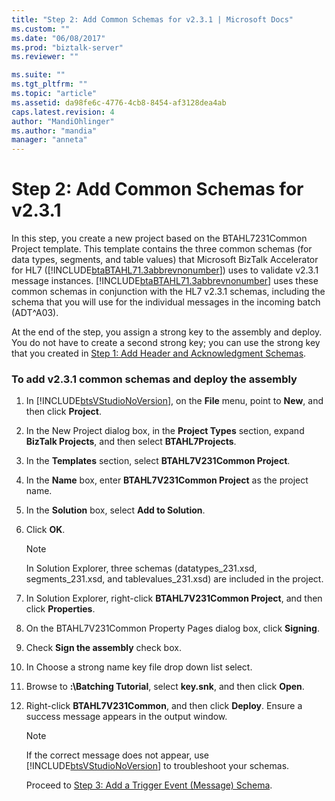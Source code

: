 ```yaml
---
title: "Step 2: Add Common Schemas for v2.3.1 | Microsoft Docs"
ms.custom: ""
ms.date: "06/08/2017"
ms.prod: "biztalk-server"
ms.reviewer: ""

ms.suite: ""
ms.tgt_pltfrm: ""
ms.topic: "article"
ms.assetid: da98fe6c-4776-4cb8-8454-af3128dea4ab
caps.latest.revision: 4
author: "MandiOhlinger"
ms.author: "mandia"
manager: "anneta"
---
```

# Step 2: Add Common Schemas for v2.3.1
In this step, you create a new project based on the BTAHL7231Common Project template. This template contains the three common schemas (for data types, segments, and table values) that Microsoft BizTalk Accelerator for HL7 ([!INCLUDE[btaBTAHL71.3abbrevnonumber](../../includes/btabtahl71-3abbrevnonumber-md.md)]) uses to validate v2.3.1 message instances. [!INCLUDE[btaBTAHL71.3abbrevnonumber](../../includes/btabtahl71-3abbrevnonumber-md.md)] uses these common schemas in conjunction with the HL7 v2.3.1 schemas, including the schema that you will use for the individual messages in the incoming batch (ADT^A03).  
  
 At the end of the step, you assign a strong key to the assembly and deploy. You do not have to create a second strong key; you can use the strong key that you created in [Step 1: Add Header and Acknowledgment Schemas](../../adapters-and-accelerators/accelerator-hl7/step-1-add-header-and-acknowledgment-schemas.md).  
  
### To add v2.3.1 common schemas and deploy the assembly  
  
1. In [!INCLUDE[btsVStudioNoVersion](../../includes/btsvstudionoversion-md.md)], on the **File** menu, point to **New**, and then click **Project**.  
  
2. In the New Project dialog box, in the **Project Types** section, expand **BizTalk Projects**, and then select **BTAHL7Projects**.  
  
3. In the **Templates** section, select **BTAHL7V231Common Project**.  
  
4. In the **Name** box, enter **BTAHL7V231Common Project** as the project name.  
  
5. In the **Solution** box, select **Add to Solution**.  
  
6. Click **OK**.  
  
   > [!NOTE]
   >  In Solution Explorer, three schemas (datatypes_231.xsd, segments_231.xsd, and tablevalues_231.xsd) are included in the project.  
  
7. In Solution Explorer, right-click **BTAHL7V231Common Project**, and then click **Properties**.  
  
8. On the BTAHL7V231Common Property Pages dialog box, click **Signing**.  
  
9. Check **Sign the assembly** check box.  
  
10. In Choose a strong name key file drop down list select.  
  
11. Browse to **:\Batching Tutorial**, select **key.snk**, and then click **Open**.  
  
12. Right-click **BTAHL7V231Common**, and then click **Deploy**. Ensure a success message appears in the output window.  
  
    > [!NOTE]
    >  If the correct message does not appear, use [!INCLUDE[btsVStudioNoVersion](../../includes/btsvstudionoversion-md.md)] to troubleshoot your schemas.  
  
    Proceed to [Step 3: Add a Trigger Event (Message) Schema](../../adapters-and-accelerators/accelerator-hl7/step-3-add-a-trigger-event-message-schema.md).